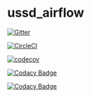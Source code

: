 # ussd_airflow

[![Gitter](https://badges.gitter.im/django_ussd_airflow/Lobby.svg)](https://gitter.im/django_ussd_airflow/Lobby?utm_source=badge&utm_medium=badge&utm_campaign=pr-badge&utm_content=badge)

[![CircleCI](https://circleci.com/gh/mwaaas/ussd_airflow.svg?style=svg)](https://circleci.com/gh/mwaaas/ussd_airflow)

[![codecov](https://codecov.io/gh/ussd-airflow/ussd_engine/branch/master/graph/badge.svg)](https://codecov.io/gh/ussd-airflow/ussd_engine)


[![Codacy Badge](https://api.codacy.com/project/badge/Grade/231ad345da874835a7c3d8e2bb401864)](https://www.codacy.com/app/francismwangi152/ussd_airflow?utm_source=github.com&amp;utm_medium=referral&amp;utm_content=mwaaas/ussd_airflow&amp;utm_campaign=Badge_Grade)

[![Codacy Badge](https://api.codacy.com/project/badge/Coverage/231ad345da874835a7c3d8e2bb401864)](https://www.codacy.com/app/francismwangi152/ussd_airflow?utm_source=github.com&utm_medium=referral&utm_content=mwaaas/ussd_airflow&utm_campaign=Badge_Coverage)

